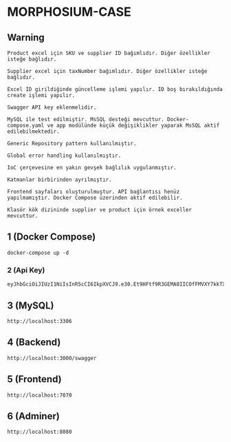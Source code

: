 # MORPHOSIUM-CASE

## Warning

```
Product excel için SKU ve supplier ID bağımlıdır. Diğer özellikler isteğe bağlıdır.

Supplier excel için taxNumber bağımlıdır. Diğer özellikler isteğe bağlıdır.

Excel ID girildiğinde güncelleme işlemi yapılır. ID boş bırakıldığında create işlemi yapılır.

Swagger API key eklenmelidir.

MySQL ile test edilmiştir. MsSQL desteği mevcuttur. Docker-compose.yaml ve app modülünde küçük değişiklikler yaparak MsSQL aktif edilebilmektedir.

Generic Repository pattern kullanılmıştır.

Global error handling kullanılmıştır.

IoC çerçevesine en yakın gevşek bağlılık uygulanmıştır.

Katmanlar birbirinden ayrılmıştır.

Frontend sayfaları oluşturulmuştur. API bağlantısı henüz yapılmamıştır. Docker Compose üzerinden aktif edilebilir.

Klasör kök dizininde supplier ve product için örnek exceller mevcuttur.
```

## 1 (Docker Compose)

```
docker-compose up -d
```

### 2 (Api Key)

```
eyJhbGciOiJIUzI1NiIsInR5cCI6IkpXVCJ9.e30.Et9HFtf9R3GEMA0IICOfFMVXY7kkTX1wr4qCyhIf58U
```

## 3 (MySQL)

```
http://localhost:3306
```

## 4 (Backend)

```
http://localhost:3000/swagger
```

## 5 (Frontend)

```
http://localhost:7070
```

## 6 (Adminer)

```
http://localhost:8080
```
